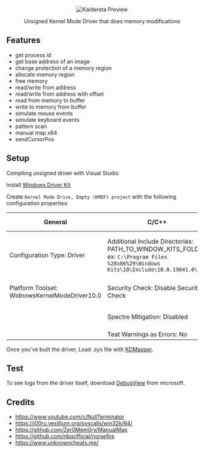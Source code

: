 <p align="center">
    <img src='./preview.png' alt='Kaldereta Preview'/>
</p>

<p align="center">
    Unsigned Kernel Mode Driver that does memory modifications
</p>

## Features

<ul>
    <li>get process id</li>
    <li>get base address of an image</li>
    <li>change protection of a memory region</li>
    <li>allocate memory region</li>
    <li>free memory</li>
    <li>read/write from address</li>
    <li>read/write from address with offset</li>
    <li>read from memory to buffer</li>
    <li>write to memory from buffer</li>
    <li>simulate mouse events</li>
    <li>simulate keyboard events</li>
    <li>pattern scan</li>
    <li>manual map x64</li>
    <li>sendCursorPos</li>
</ul>

## Setup

Compiling unsigned driver with Visual Studio

Install [Windows Driver Kit](https://docs.microsoft.com/en-us/windows-hardware/drivers/download-the-wdk)

Create `Kernel Mode Drive, Empty (KMDF) project` with the following configuration properties:

|General|C/C++|Linker|Driver Settings|Inf2Cat|Driver Signing|
|-------|-----|------|---------------|-------|--------------|
|Configuration Type: Driver|Additional Include Directories: PATH_TO_WINDOW_KITS_FOLDER ex: `C:\Program Files %28x86%29\Windows Kits\10\Include\10.0.19041.0\um`|Entry Point: Driver Entry|Target OS Version: Windows 10 or higher|Run Inf2Cat: No|Sign Mode: Off|
|Platform Toolset: WidnowsKernelModeDriver10.0|Security Check: Disable Security Check||Target Platform: Universal|
||Spectre Mitigation: Disabled||Type of driver: KMDF|
||Teat Warnings as Errors: No|

Once you've built the driver, Load .sys file with [KDMapper](https://github.com/TheCruZ/kdmapper).

## Test

To see logs from the driver itself, download [DebugView](https://learn.microsoft.com/en-us/sysinternals/downloads/debugview) from microsoft.

## Credits

* https://www.youtube.com/c/NullTerminator
* https://j00ru.vexillium.org/syscalls/win32k/64/
* https://github.com/Zer0Mem0ry/ManualMap
* https://github.com/nbqofficial/norsefire
* https://www.unknowncheats.me/
